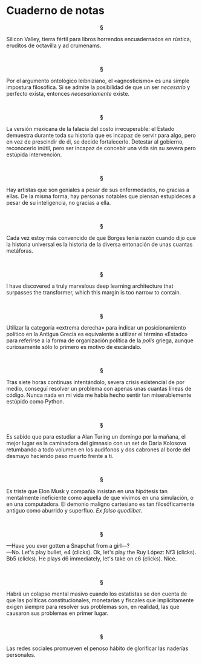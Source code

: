 # Cuaderno de notas

<p align="center"> <b>
§
</b>
</p>

Silicon Valley, tierra fértil para libros horrendos encuadernados en rústica, eruditos de octavilla y ad crumenams.

<br>
<p align="center"> <b>
§
</b>
</p>

Por el argumento ontológico leibniziano, el «agnosticismo» es una simple impostura filosófica. Si se admite la posibilidad de que un ser *necesario* y perfecto exista, entonces *necesariamente* existe.

<br>
<p align="center"> <b>
§
</b>
</p>

La versión mexicana de la falacia del costo irrecuperable: el Estado demuestra durante toda su historia que es incapaz de servir para algo, pero en vez de prescindir de él, se decide fortalecerlo. Detestar al gobierno, reconocerlo inútil, pero ser incapaz de concebir una vida sin su severa pero estúpida intervención.

<br>
<p align="center"> <b>
§
</b>
</p>

Hay artistas que son geniales a pesar de sus enfermedades, no gracias a ellas. De la misma forma, hay personas notables que piensan estupideces a pesar de su inteligencia, no gracias a ella.

<br>
<p align="center"> <b>
§
</b>
</p>

Cada vez estoy más convencido de que Borges tenía razón cuando dijo que la historia universal es la historia de la diversa entonación de unas cuantas metáforas.

<br>
<p align="center"> <b>
§
</b>
</p>

I have discovered a truly marvelous deep learning architecture that surpasses the transformer, which this margin is too narrow to contain.

<br>
<p align="center"> <b>
§
</b>
</p>

Utilizar la categoría «extrema derecha» para indicar un posicionamiento político en la Antigua Grecia es equivalente a utilizar el término «Estado» para referirse a la forma de organización política de la *polis* griega, aunque curiosamente sólo lo primero es motivo de escándalo.

<br>
<p align="center"> <b>
§
</b>
</p>

Tras siete horas continuas intentándolo, severa crisis existencial de por medio, conseguí resolver un problema con apenas unas cuantas líneas de código. Nunca nada en mi vida me había hecho sentir tan miserablemente estúpido como Python.

<br>
<p align="center"> <b>
§
</b>
</p>

Es sabido que para estudiar a Alan Turing un domingo por la mañana, el mejor lugar es la caminadora del gimnasio con un set de Daria Kolosova retumbando a todo volumen en los audífonos y dos cabrones al borde del desmayo haciendo peso muerto frente a ti.

<br>
<p align="center"> <b>
§
</b>
</p>

Es triste que Elon Musk y compañía insistan en una hipótesis tan mentalmente ineficiente como aquella de que vivimos en una simulación, o en una computadora. El demonio maligno cartesiano es tan filosóficamente antiguo como aburrido y superfluo. *Ex falso quodlibet*.

<br>
<p align="center"> <b>
§
</b>
</p>

—Have you ever gotten a Snapchat from a girl—? <br>
—No. Let's play bullet, e4 (clicks). Ok, let's play the Ruy López: Nf3 (clicks). Bb5 (clicks). He plays d6 immediately, let's take on c6 (clicks). Nice.

<br>
<p align="center"> <b>
§
</b>
</p>

Habrá un colapso mental masivo cuando los estatistas se den cuenta de que las políticas constitucionales, monetarias y fiscales que implícitamente exigen siempre para resolver sus problemas son, en realidad, las que causaron sus problemas en primer lugar.

<br>
<p align="center"> <b>
§
</b>
</p>

Las redes sociales promueven el penoso hábito de glorificar las naderías personales.
